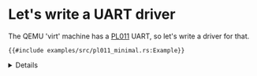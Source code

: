 # Let's write a UART driver

The QEMU 'virt' machine has a [PL011][1] UART, so let's write a driver for that.

```rust,editable
{{#include examples/src/pl011_minimal.rs:Example}}
```

<details>

* Note that `Uart::new` is unsafe while the other methods are safe. This is because as long as the
  caller of `Uart::new` guarantees that its safety requirements are met (i.e. that there is only
  ever one instance of the driver for a given UART, and nothing else aliasing its address space),
  then it is always safe to call `write_byte` later because we can assume the necessary
  preconditions.
* We could have done it the other way around (making `new` safe but `write_byte` unsafe), but that
  would be much less convenient to use as every place that calls `write_byte` would need to reason
  about the safety
* This is a common pattern for writing safe wrappers of unsafe code: moving the burden of proof for
  soundness from a large number of places to a smaller number of places.

</details>

[1]: https://developer.arm.com/documentation/ddi0183/g
